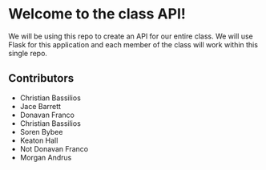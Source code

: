# Welcome to the class API!

We will be using this repo to create an API for our entire class. We will use Flask for this application and each member of the class will work within this single repo.

## Contributors

* Christian Bassilios
* Jace Barrett
* Donavan Franco
* Christian Bassilios
* Soren Bybee
* Keaton Hall
* Not Donavan Franco
* Morgan Andrus